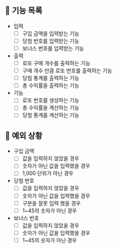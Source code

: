 ## 📄 기능 목록

- 입력
  - [ ] 구입 금액을 입력받는 기능
  - [ ] 당첨 번호를 입력받는 기능
  - [ ] 보너스 번호를 입력받는 기능

- 출력
  - [ ] 로또 구매 개수를 출력하는 기능
  - [ ] 구매 개수 만큼 로또 번호를 출력하는 기능
  - [ ] 당첨 통계를 출력하는 기능
  - [ ] 총 수익률을 출력하는 기능

- 기능
  - [ ] 로또 번호를 생성하는 기능
  - [ ] 총 수익률을 계산하는 기능
  - [ ] 당첨 통계를 계산하는 기능

## 🎯 예외 상황

- 구입 금액
  - [ ] 값을 입력하지 않았을 경우
  - [ ] 숫자가 아닌 값을 입력했을 경우
  - [ ] 1,000 단위가 아닌 경우

- 당첨 번호
  - [ ] 값을 입력하지 않았을 경우
  - [ ] 숫자가 아닌 값을 입력했을 경우
  - [ ] 구분을 잘못 입력 했을 경우
  - [ ] 1~45의 숫자가 아닌 경우

- 보너스 번호
  - [ ] 값을 입력하지 않았을 경우
  - [ ] 숫자가 아닌 값을 입력했을 경우
  - [ ] 1~45의 숫자가 아닌 경우
